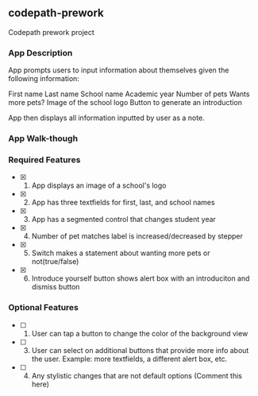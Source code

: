 ## codepath-prework

Codepath prework project

### App Description

App prompts users to input information about themselves given the following information:

First name
Last name
School name
Academic year
Number of pets
Wants more pets?
Image of the school logo
Button to generate an introduction

App then displays all information inputted by user as a note.


### App Walk-though

<!-- <img src="https://imgur.com/a/uZTOJ8m" width=200><br> OR <img src="YOUR_GIF_PATH" width=200><br> -->

### Required Features

- [x] 1. App displays an image of a school's logo
- [x] 2. App has three textfields for first, last, and school names
- [x] 3. App has a segmented control that changes student year
- [x] 4. Number of pet matches label is increased/decreased by stepper
- [x] 5. Switch makes a statement about wanting more pets or not(true/false) 
- [x] 6. Introduce yourself button shows alert box with an introduciton and dismiss button

### Optional Features

- [ ] 1. User can tap a button to change the color of the background view
- [ ] 3. User can select on additional buttons that provide more info about the user. Example: more textfields, a different alert box, etc.
- [ ] 4. Any stylistic changes that are not default options (Comment this here)
